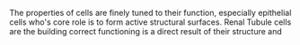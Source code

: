 
The properties of cells are finely tuned to their function, especially epithelial cells  who's core role is to form active structural surfaces. Renal Tubule cells are the building 
correct functioning is a direct result of their structure and 